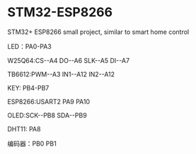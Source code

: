 # STM32-ESP8266
STM32+ ESP8266 small project, similar to smart home control

LED：PA0-PA3

W25Q64:CS--A4   DO--A6   SLK--A5   DI--A7

TB6612:PWM--A3   IN1--A12 IN2--A12

KEY: PB4-PB7

ESP8266:USART2   PA9  PA10

OLED:SCK--PB8  SDA--PB9

DHT11: PA8

编码器：PB0 PB1

